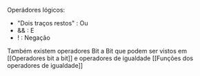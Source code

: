 
Operádores lógicos:

- "Dois traços restos" : Ou
- && : E
- ! : Negação 

Também existem operadores Bit a Bit que podem ser vistos em [[Operadores bit a bit]] e operadores de igualdade [[Funções dos operadores de igualdade]]

